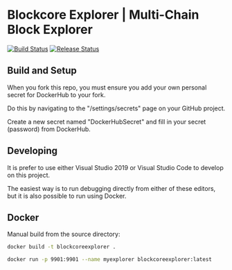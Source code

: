 # Blockcore Explorer | Multi-Chain Block Explorer

[1]: https://github.com/block-core/blockcore-explorer/actions
[2]: https://github.com/block-core/blockcore-explorer/workflows/Build%20and%20Release%20Binaries/badge.svg
[3]: https://github.com/block-core/blockcore-explorer/workflows/Build%20and%20Release%20Docker%20Image/badge.svg

[![Build Status][2]][1] [![Release Status][3]][1]

## Build and Setup

When you fork this repo, you must ensure you add your own personal secret for DockerHub to your fork.

Do this by navigating to the "/settings/secrets" page on your GitHub project.

Create a new secret named "DockerHubSecret" and fill in your secret (password) from DockerHub.

## Developing

It is prefer to use either Visual Studio 2019 or Visual Studio Code to develop on this project.

The easiest way is to run debugging directly from either of these editors, but it is also possible to 
run using Docker.

## Docker

Manual build from the source directory:

```sh
docker build -t blockcoreexplorer .
```

```sh
docker run -p 9901:9901 --name myexplorer blockcoreexplorer:latest
```

